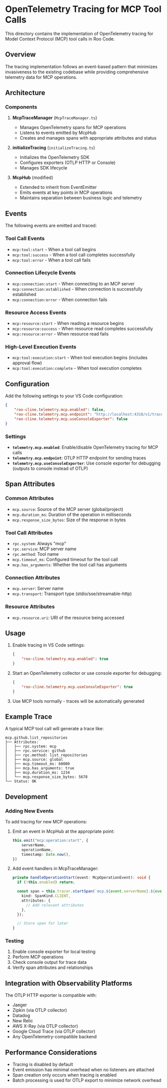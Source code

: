 # OpenTelemetry Tracing for MCP Tool Calls

This directory contains the implementation of OpenTelemetry tracing for Model Context Protocol (MCP) tool calls in Roo Code.

## Overview

The tracing implementation follows an event-based pattern that minimizes invasiveness to the existing codebase while providing comprehensive telemetry data for MCP operations.

## Architecture

### Components

1. **McpTraceManager** (`McpTraceManager.ts`)

    - Manages OpenTelemetry spans for MCP operations
    - Listens to events emitted by McpHub
    - Creates and manages spans with appropriate attributes and status

2. **initializeTracing** (`initializeTracing.ts`)

    - Initializes the OpenTelemetry SDK
    - Configures exporters (OTLP HTTP or Console)
    - Manages SDK lifecycle

3. **McpHub** (modified)
    - Extended to inherit from EventEmitter
    - Emits events at key points in MCP operations
    - Maintains separation between business logic and telemetry

## Events

The following events are emitted and traced:

### Tool Call Events

- `mcp:tool:start` - When a tool call begins
- `mcp:tool:success` - When a tool call completes successfully
- `mcp:tool:error` - When a tool call fails

### Connection Lifecycle Events

- `mcp:connection:start` - When connecting to an MCP server
- `mcp:connection:established` - When connection is successfully established
- `mcp:connection:error` - When connection fails

### Resource Access Events

- `mcp:resource:start` - When reading a resource begins
- `mcp:resource:success` - When resource read completes successfully
- `mcp:resource:error` - When resource read fails

### High-Level Execution Events

- `mcp:tool:execution:start` - When tool execution begins (includes approval flow)
- `mcp:tool:execution:complete` - When tool execution completes

## Configuration

Add the following settings to your VS Code configuration:

```json
{
	"roo-cline.telemetry.mcp.enabled": false,
	"roo-cline.telemetry.mcp.endpoint": "http://localhost:4318/v1/traces",
	"roo-cline.telemetry.mcp.useConsoleExporter": false
}
```

### Settings

- **`telemetry.mcp.enabled`**: Enable/disable OpenTelemetry tracing for MCP calls
- **`telemetry.mcp.endpoint`**: OTLP HTTP endpoint for sending traces
- **`telemetry.mcp.useConsoleExporter`**: Use console exporter for debugging (outputs to console instead of OTLP)

## Span Attributes

### Common Attributes

- `mcp.source`: Source of the MCP server (global/project)
- `mcp.duration_ms`: Duration of the operation in milliseconds
- `mcp.response_size_bytes`: Size of the response in bytes

### Tool Call Attributes

- `rpc.system`: Always "mcp"
- `rpc.service`: MCP server name
- `rpc.method`: Tool name
- `mcp.timeout_ms`: Configured timeout for the tool call
- `mcp.has_arguments`: Whether the tool call has arguments

### Connection Attributes

- `mcp.server`: Server name
- `mcp.transport`: Transport type (stdio/sse/streamable-http)

### Resource Attributes

- `mcp.resource.uri`: URI of the resource being accessed

## Usage

1. Enable tracing in VS Code settings:

    ```json
    {
    	"roo-cline.telemetry.mcp.enabled": true
    }
    ```

2. Start an OpenTelemetry collector or use console exporter for debugging:

    ```json
    {
    	"roo-cline.telemetry.mcp.useConsoleExporter": true
    }
    ```

3. Use MCP tools normally - traces will be automatically generated

## Example Trace

A typical MCP tool call will generate a trace like:

```
mcp.github.list_repositories
├── Attributes:
│   ├── rpc.system: mcp
│   ├── rpc.service: github
│   ├── rpc.method: list_repositories
│   ├── mcp.source: global
│   ├── mcp.timeout_ms: 60000
│   ├── mcp.has_arguments: true
│   ├── mcp.duration_ms: 1234
│   └── mcp.response_size_bytes: 5678
└── Status: OK
```

## Development

### Adding New Events

To add tracing for new MCP operations:

1. Emit an event in McpHub at the appropriate point:

    ```typescript
    this.emit("mcp:operation:start", {
    	serverName,
    	operationName,
    	timestamp: Date.now(),
    })
    ```

2. Add event handlers in McpTraceManager:
    ```typescript
    private handleOperationStart(event: McpOperationEvent): void {
      if (!this.enabled) return;

      const span = this.tracer.startSpan(`mcp.${event.serverName}.${event.operationName}`, {
        kind: SpanKind.CLIENT,
        attributes: {
          // Add relevant attributes
        },
      });

      // Store span for later
    }
    ```

### Testing

1. Enable console exporter for local testing
2. Perform MCP operations
3. Check console output for trace data
4. Verify span attributes and relationships

## Integration with Observability Platforms

The OTLP HTTP exporter is compatible with:

- Jaeger
- Zipkin (via OTLP collector)
- Datadog
- New Relic
- AWS X-Ray (via OTLP collector)
- Google Cloud Trace (via OTLP collector)
- Any OpenTelemetry-compatible backend

## Performance Considerations

- Tracing is disabled by default
- Event emission has minimal overhead when no listeners are attached
- Span creation only occurs when tracing is enabled
- Batch processing is used for OTLP export to minimize network overhead
